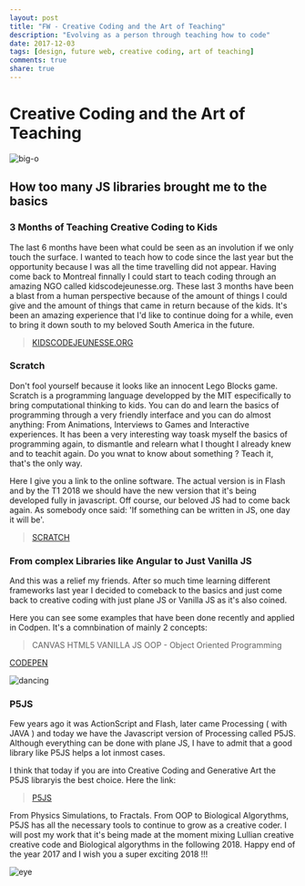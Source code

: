 ```yaml
---
layout: post
title: "FW - Creative Coding and the Art of Teaching"
description: "Evolving as a person through teaching how to code"
date: 2017-12-03
tags: [design, future web, creative coding, art of teaching]
comments: true
share: true
---
```


# Creative Coding and the Art of Teaching

![big-o](https://user-images.githubusercontent.com/17754060/33526970-aea8ca1a-d816-11e7-846a-47a54b8af1b6.png)

## How too many JS libraries brought me to the basics

### 3 Months of Teaching Creative Coding to Kids

The last 6 months have been what could be seen as an involution if we only touch the surface. I wanted to teach how to code since the last year but 
the opportunity because I was all the time travelling did not appear. Having come back to Montreal finnally I could start to teach coding through an
amazing NGO called kidscodejeunesse.org. These last 3 months have been a blast from a human perspective because of the amount of things I could give 
and the amount of things that came in return because of the kids. It's been an amazing experience that I'd like to continue doing for a while, even 
to bring it down south to my beloved South America in the future.

> [KIDSCODEJEUNESSE.ORG](http://www.kidscodejeunesse.org/)

### Scratch

Don't fool yourself because it looks like an innocent Lego Blocks game. Scratch is a programming language developped by the MIT especifically to bring 
computational thinking to kids. You can do and learn the basics of programming through a very friendly interface and you can do almost anything: From Animations,
Interviews to Games and Interactive experiences. It has been a very interesting way toask myself the basics of programming again, to dismantle and relearn
what I thought I already knew and to teachit again. Do you wnat to know about something ? Teach it, that's the only way.
  
Here I give you a link to the online software. The actual version is in Flash and by the T1 2018 we should have the new version that it's being developed 
fully in javascript. Off course, our beloved JS had to come back again. As somebody once said: 'If something can be written in JS, one day it will be'.

> [SCRATCH](https://scratch.mit.edu/)

### From complex Libraries like Angular to Just Vanilla JS

And this was a relief my friends. After so much time learning different frameworks last year I decided to comeback to the basics and just
come back to creative coding with just plane JS or Vanilla JS as it's also coined.

Here you can see some examples that have been done recently and applied in Codpen. It's a comnbination of mainly 2 concepts:
> CANVAS HTML5
> VANILLA JS
> OOP - Object Oriented Programming

[CODEPEN](https://codepen.io/elbernat/)

![dancing](https://user-images.githubusercontent.com/17754060/33526971-aeb764a8-d816-11e7-85e1-6a5b4d0b0a13.png)

### P5JS

Few years ago it was ActionScript and Flash, later came Processing ( with JAVA ) and today we have the Javascript version of
Processing called P5JS. Although everything can be done with plane JS, I have to admit that a good library like P5JS helps a lot inmost cases.

I think that today if you are into Creative Coding and Generative Art the P5JS libraryis the best choice. Here the link:


> [P5JS](https://p5js.org/)

From Physics Simulations, to Fractals. From OOP to Biological Algorythms, P5JS has all the necessary tools to continue to 
grow as a creative coder. I will post my work that it's being made at the moment mixing Lullian creative creative code and Biological 
algorythms in the following 2018. Happy end of the year 2017 and I wish you a super exciting 2018 !!!

![eye](https://user-images.githubusercontent.com/17754060/33526972-aec39be2-d816-11e7-9426-eb6abcb78dc6.png)


